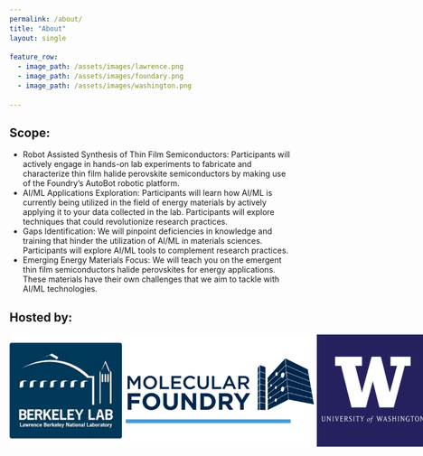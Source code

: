 ```yaml
---
permalink: /about/
title: "About"
layout: single

feature_row:
  - image_path: /assets/images/lawrence.png
  - image_path: /assets/images/foundary.png
  - image_path: /assets/images/washington.png

---
```


## Scope:
- Robot Assisted Synthesis of Thin Film Semiconductors: Participants will actively engage in hands-on lab experiments to fabricate and characterize thin film halide perovskite semiconductors by making use of the Foundry’s AutoBot robotic platform.  
- AI/ML Applications Exploration: Participants will learn how AI/ML is currently being utilized in the field of energy materials by actively applying it to your data collected in the lab. Participants will explore techniques that could revolutionize research practices.
- Gaps Identification: We will pinpoint deficiencies in knowledge and training that hinder the utilization of AI/ML in materials sciences. Participants will explore AI/ML tools to complement research practices. 
- Emerging Energy Materials Focus: We will teach you on the emergent thin film semiconductors halide perovskites for energy applications. These materials have their own challenges that we aim to tackle with AI/ML technologies. 

## Hosted by: 
<!-- {% include feature_row %} -->

<div style="display: flex; justify-content: space-around; align-items: center;">
  <img src="/assets/images/lawrence.png" alt="Lawrence" style="height: 200px;">
  <img src="/assets/images/foundary.png" alt="Foundary" style="height: 200px;">
  <img src="/assets/images/washington.png" alt="Washington" style="height: 200px;">
</div>


